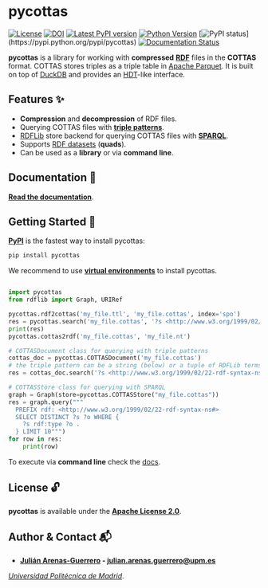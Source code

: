 # pycottas

[![License](https://img.shields.io/pypi/l/pycottas)](https://github.com/arenas-guerrero-julian/pycottas/blob/main/LICENSE)
[![DOI](https://zenodo.org/badge/633315029.svg)](https://doi.org/10.5281/zenodo.15350990)
[![Latest PyPI version](https://img.shields.io/pypi/v/pycottas?style=flat)](https://pypi.python.org/pypi/pycottas)
[![Python Version](https://img.shields.io/pypi/pyversions/pycottas.svg)](https://pypi.python.org/pypi/pycottas)
[![PyPI status](https://img.shields.io:/pypi/status/pycottas?)](https://pypi.python.org/pypi/pycottas)
[![Documentation Status](https://readthedocs.org/projects/pycottas/badge/?version=latest)](https://pycottas.readthedocs.io)

**pycottas** is a library for working with **compressed** **[RDF](https://www.w3.org/TR/rdf11-concepts/)** files in the **COTTAS** format. COTTAS stores triples as a triple table in [Apache Parquet](https://parquet.apache.org/). It is built on top of [DuckDB](https://duckdb.org/) and provides an [HDT](https://www.rdfhdt.org/)-like interface.

## Features :sparkles:

- **Compression** and **decompression** of RDF files.
- Querying COTTAS files with **[triple patterns](https://www.w3.org/TR/sparql11-query/#sparqlTriplePatterns)**.
- [RDFLib](https://github.com/RDFLib/rdflib) store backend for querying COTTAS files with **[SPARQL](https://www.w3.org/TR/sparql11-query/)**.
- Supports [RDF datasets](https://www.w3.org/TR/rdf11-concepts/#section-dataset) (**quads**).
- Can be used as a **library** or via **command line**.

## Documentation :bookmark_tabs:

**[Read the documentation](https://pycottas.readthedocs.io/en/latest/documentation/)**.

## Getting Started :rocket:

**[PyPI](https://pypi.org/project/pycottas/)** is the fastest way to install pycottas:
```bash
pip install pycottas
```

We recommend to use **[virtual environments](https://docs.python.org/3/library/venv.html#)** to install pycottas.

```python

import pycottas
from rdflib import Graph, URIRef

pycottas.rdf2cottas('my_file.ttl', 'my_file.cottas', index='spo')
res = pycottas.search('my_file.cottas', '?s <http://www.w3.org/1999/02/22-rdf-syntax-ns#type> ?o')
print(res)
pycottas.cottas2rdf('my_file.cottas', 'my_file.nt')

# COTTASDocument class for querying with triple patterns
cottas_doc = pycottas.COTTASDocument('my_file.cottas')
# the triple pattern can be a string (below) or a tuple of RDFLib terms
res = cottas_doc.search('?s <http://www.w3.org/1999/02/22-rdf-syntax-ns#type> ?o')

# COTTASStore class for querying with SPARQL
graph = Graph(store=pycottas.COTTASStore("my_file.cottas"))
res = graph.query("""
  PREFIX rdf: <http://www.w3.org/1999/02/22-rdf-syntax-ns#>
  SELECT DISTINCT ?s ?o WHERE {
    ?s rdf:type ?o .
  } LIMIT 10""")
for row in res:
    print(row)
```

To execute via **command line** check the [docs](https://pycottas.readthedocs.io/en/latest/documentation/#command-line).

## License :unlock:

**pycottas** is available under the **[Apache License 2.0](https://github.com/arenas-guerrero-julian/pycottas/blob/main/LICENSE)**.

## Author & Contact :mailbox_with_mail:

- **[Julián Arenas-Guerrero](https://github.com/arenas-guerrero-julian/) - [julian.arenas.guerrero@upm.es](mailto:julian.arenas.guerrero@upm.es)**

*[Universidad Politécnica de Madrid](https://www.upm.es/internacional)*.
